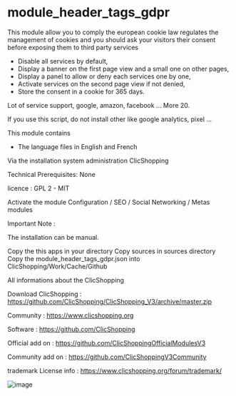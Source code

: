 # module_header_tags_gdpr

This module allow you to comply the european cookie law regulates the management of cookies and you should ask your visitors their consent before exposing them to third party services

- Disable all services by default,
- Display a banner on the first page view and a small one on other pages,
- Display a panel to allow or deny each services one by one,
- Activate services on the second page view if not denied,
- Store the consent in a cookie for 365 days.

Lot of service support, google, amazon, facebook ... More 20.

If you use this script, do not install other like google analytics, pixel ...

This module contains

- The language files in English and French

Via the installation system administration ClicShopping

Technical Prerequisites: None

licence  : GPL 2 - MIT

Activate the module Configuration / SEO / Social Networking / Metas modules

Important Note :

The installation can be manual.

Copy the this apps in your directory
Copy sources in sources directory
Copy the module_header_tags_gdpr.json into ClicShopping/Work/Cache/Github

All informations about the ClicShopping

 Download ClicShopping : https://github.com/ClicShopping/ClicShopping_V3/archive/master.zip

 Community : https://www.clicshopping.org

 Software : https://github.com/ClicShopping

 Official add on : https://github.com/ClicShoppingOfficialModulesV3

 Community add on : https://github.com/ClicShoppingV3Community

 trademark License info : https://www.clicshopping.org/forum/trademark/ 


![image](https://github.com/ClicShoppingOfficialModulesV3/module_header_tags_gdpr/blob/master/ModuleInfosJson/image.png)


